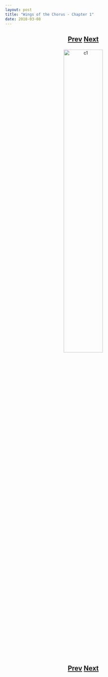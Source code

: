 ```yaml
---
layout: post
title: "Wings of the Chorus - Chapter 1"
date: 2018-03-08
---
```


<h2>
  <p style="text-align:center;">
    <a href="/wingsofthechorus/blog/2018/03/06/chapter0">Prev</a>
    <a href="">Next</a>
  </p>
</h2>

<p style="text-align:center;">
  <img src="/wingsofthechorus/images/c1.png" width="50%" alt="c1"/>
</p>

<h2>
  <p style="text-align:center;">
    <a href="/wingsofthechorus/blog/2018/03/06/chapter0">Prev</a>
    <a href="">Next</a>
  </p>
</h2>
